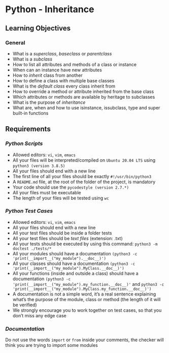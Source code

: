 # Python - Inheritance

## Learning Objectives

### General
- What is a _superclass_, _baseclass_ or _parentclass_
- What is a _subclass_
- How to list all attributes and methods of a class or instance
- When can an instance have new attributes
- How to _inherit_ class from another
- How to define a class with multiple base classes
- What is the _default class_ every class inherit from
- How to override a method or attribute inherited from the base class
- Which attributes or methods are available by heritage to subclasses
- What is the purpose of _inheritance_
- What are, when and how to use isinstance, issubclass, type and super built-in functions

## Requirements
### _Python Scripts_
- Allowed editors: `vi`, `vim`, `emacs`
- All your files will be interpreted/compiled on `Ubuntu 20.04 LTS` using `python3 (version 3.8.5)`
- All your files should end with a new line
- The first line of all your files should be exactly `#!/usr/bin/python3`
- A `README.md` file, at the root of the folder of the project, is mandatory
- Your code should use the `pycodestyle (version 2.7.*)`
- All your files must be executable
- The length of your files will be tested using `wc`

### _Python Test Cases_
- Allowed editors: `vi`, `vim`, `emacs`
- All your files should end with a new line
- All your test files should be inside a folder tests
- All your test files should be _text files_ (extension: .txt)
- All your tests should be executed by using this command: `python3 -m doctest ./tests/*`
- All your modules should have a documentation `(python3 -c 'print(__import__("my_module").__doc__)')`
- All your classes should have a documentation `(python3 -c 'print(__import__("my_module").MyClass.__doc__)')`
- All your functions (inside and outside a class) should have a documentation `(python3 -c 'print(__import__("my_module").my_function.__doc__)'` and `python3 -c 'print(__import__("my_module").MyClass.my_function.__doc__)')`
- A documentation is not a simple word, it’s a real sentence explaining what’s the purpose of the module, class or method (the length of it will be verified)
- We strongly encourage you to work together on test cases, so that you don’t miss any edge case

### _Documentation_
Do not use the words `import` or `from` inside your comments, the checker will think you are trying to import some modules

